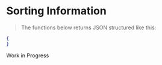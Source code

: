 # Sorting Information
> The functions below returns JSON structured like this:

```json
{
}
```
Work in Progress
